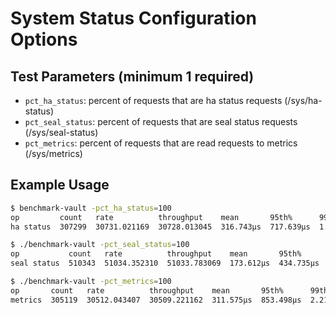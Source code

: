 # System Status Configuration Options

## Test Parameters (minimum 1 required)

- `pct_ha_status`: percent of requests that are ha status requests (/sys/ha-status)
- `pct_seal_status`: percent of requests that are seal status requests (/sys/seal-status)
- `pct_metrics`: percent of requests that are read requests to metrics (/sys/metrics)

## Example Usage

```bash
$ benchmark-vault -pct_ha_status=100
op         count   rate          throughput    mean       95th%      99th%       successRatio
ha status  307299  30731.021169  30728.013045  316.743µs  717.639µs  1.705715ms  100.00%

$ ./benchmark-vault -pct_seal_status=100
op           count   rate          throughput    mean       95th%      99th%       successRatio
seal status  510343  51034.352310  51033.783069  173.612µs  434.735µs  1.116063ms  100.00%

$ ./benchmark-vault -pct_metrics=100
op       count   rate          throughput    mean       95th%      99th%       successRatio
metrics  305119  30512.043407  30509.221162  311.575µs  853.498µs  2.214729ms  100.00%
```
